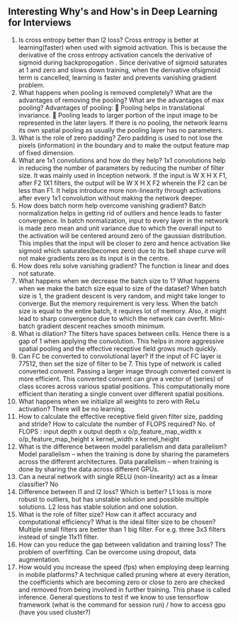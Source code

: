 ## Interesting Why's and How's in Deep Learning for Interviews


1. Is cross entropy better than l2 loss?
Cross entropy is better at learning(faster) when used with sigmoid activation. This is because the derivative of the cross entropy activation cancels the derivative of sigmoid during backpropogation . Since derivative of sigmoid saturates at 1 and zero and slows down training, when the derivative ofsigmoid term is cancelled, learning is faster and prevents vanishing gradient problem.
2. What happens when pooling is removed completely? What are the advantages of removing the pooling? What are the advantages of max pooling?
Advantages of pooling:
 Pooling helps in translational invariance.
 Pooling leads to larger portion of the input image to be represented in the later layers.
If there is no pooling, the network learns its own spatial pooling as usually the pooling layer has no parameters.
3. What is the role of zero padding?
Zero padding is used to not lose the pixels (information) in the boundary and to make the output feature map of fixed dimension.
4. What are 1x1 convolutions and how do they help?
1x1 convolutions help in reducing the number of parameters by reducing the number of filter size. It was mainly used in Inception network. If the input is W X H X F1, after F2 1X1 filters, the output will be W X H X F2 wherein the F2 can be less than F1. It helps introduce more non-linearity through activations after every 1x1 convolution without making the network deeper.
5. How does batch norm help overcome vanishing gradient?
Batch normalization helps in getting rid of outliers and hence leads to faster convergence. In batch normalization, input to every layer in the network is made zero mean and unit variance due to which the overall input to the activation will be centered around zero of the gaussian distribution. This implies that the input will be closer to zero and hence activation like sigmoid which saturates(becomes zero) due to its bell shape curve will not make gradients zero as its input is in the centre.
6. How does relu solve vanishing gradient?
The function is linear and does not saturate.
7. What happens when we decrease the batch size to 1? What happens when we make the batch size equal to size of the dataset?
When batch size is 1, the gradient descent is very random, and might take longer to converge. But the memory requirement is very less. When the batch size is equal to the entire batch, it requires lot of memory. Also, it might lead to sharp convergence due to which the network can overfit. Mini-batch gradient descent reaches smooth minimum.
8. What is dilation?
The filters have spaces between cells. Hence there is a gap of 1 when applying the convolution. This helps in more aggressive spatial pooling and the effective receptive field grows much quickly.
9. Can FC be converted to convolutional layer?
If the input of FC layer is 7*7*512, then set the size of filter to be 7. This type of network is called converted convent. Passing a larger image through converted convent is more efficient. This converted convent can give a vector of (series) of class scores across various spatial positions. This computationally more efficient than iterating a single convent over different spatial positions.
10. What happens when we initialize all weights to zero with ReLu activation?
There will be no learning.
11. How to calculate the effective receptive field given filter size, padding and stride? How to calculate the number of FLOPS required?
No. of FLOPS : input depth x output depth x o/p_feature_map_width x o/p_feature_map_height x kernel_width x kernel_height
12. What is the difference between model parallelism and data parallelism?
Model parallelism – when the training is done by sharing the parameters across the different architectures. Data parallelism – when training is done by sharing the data across different GPUs.
13. Can a neural network with single RELU (non-linearity) act as a linear classifier?
No
14. Difference between l1 and l2 loss? Which is better?
L1 loss is more robust to outliers, but has unstable solution and possible multiple solutions. L2 loss has stable solution and one solution.
15. What is the role of filter size? How can it affect accuracy and computational efficiency? What is the ideal filter size to be chosen?
Multiple small filters are better than 1 big filter. For e.g. three 3x3 filters instead of single 11x11 filter.
16. How can you reduce the gap between validation and training loss?
The problem of overfitting. Can be overcome using dropout, data augmentation.
17. How would you increase the speed (fps) when employing deep learning in mobile platforms?
A technique called pruning where at every iteration, the coefficients which are becoming zero or close to zero are checked and removed from being involved in further training. This phase is called inference.
General questions to test if we know to use tensorflow framework (what is the command for session run) / how to access gpu (have you used cluster?)
